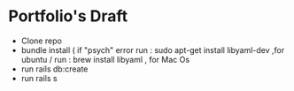 # Portfolio's Draft

-  Clone repo
-  bundle install ( if "psych" error run : sudo apt-get install libyaml-dev ,for ubuntu / run : brew install libyaml , for Mac Os
-  run rails db:create
-  run rails s

